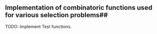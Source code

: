 ## Implementation of combinatoric functions used for various selection problems##
TODO: Implement Test functions.
